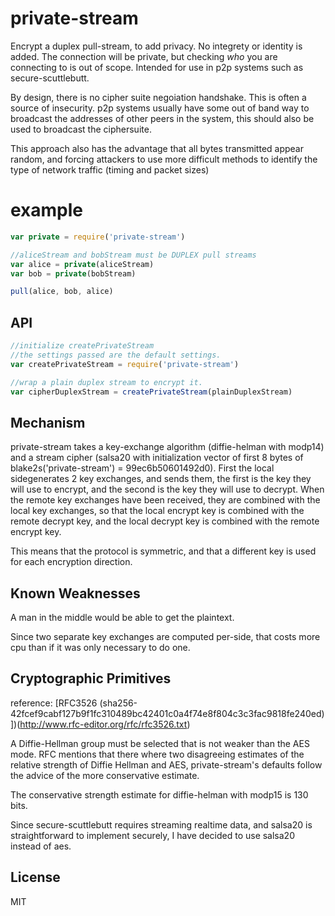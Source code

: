 # private-stream

Encrypt a duplex pull-stream, to add privacy. No integrety or identity is added.
The connection will be private, but checking _who_ you are connecting to is out of scope.
Intended for use in p2p systems such as secure-scuttlebutt.

By design, there is no cipher suite negoiation handshake.
This is often a source of insecurity. p2p systems usually
have some out of band way to broadcast the addresses of other
peers in the system, this should also be used to broadcast the
ciphersuite.

This approach also has the advantage that all bytes transmitted
appear random, and forcing attackers to use more difficult methods
to identify the type of network traffic (timing and packet sizes)

# example

``` js
var private = require('private-stream')

//aliceStream and bobStream must be DUPLEX pull streams
var alice = private(aliceStream)
var bob = private(bobStream)

pull(alice, bob, alice)

```

## API

``` js
//initialize createPrivateStream
//the settings passed are the default settings.
var createPrivateStream = require('private-stream')

//wrap a plain duplex stream to encrypt it.
var cipherDuplexStream = createPrivateStream(plainDuplexStream)
```

## Mechanism

private-stream takes a key-exchange algorithm (diffie-helman with modp14)
and a stream cipher (salsa20 with initialization vector of first 8 bytes
of blake2s('private-stream') = 99ec6b50601492d0).
First the local sidegenerates 2 key exchanges, and sends them, the first
is the key they will use to encrypt, and the second is the key they will
use to decrypt. When the remote key exchanges have been received,
they are combined with the local key exchanges, so that the local encrypt
key is combined with the remote decrypt key, and the local decrypt key is combined with the remote encrypt key.

This means that the protocol is symmetric, and that a different key
is used for each encryption direction.

## Known Weaknesses

A man in the middle would be able to get the plaintext.

Since two separate key exchanges are computed per-side,
that costs more cpu than if it was only necessary to do one.

## Cryptographic Primitives

reference: [RFC3526 
(sha256-42fcef9cabf127b9f1fc310489bc42401c0a4f74e8f804c3c3fac9818fe240ed)])(http://www.rfc-editor.org/rfc/rfc3526.txt)

A Diffie-Hellman group must be selected that is not weaker than
the AES mode. RFC mentions that there where two disagreeing estimates
of the relative strength of Diffie Hellman and AES,
private-stream's defaults follow the advice of the more conservative estimate.

The conservative strength estimate for diffie-helman with modp15 is 130 bits.

Since secure-scuttlebutt requires streaming realtime data,
and salsa20 is straightforward to implement securely,
I have decided to use salsa20 instead of aes.


## License

MIT
